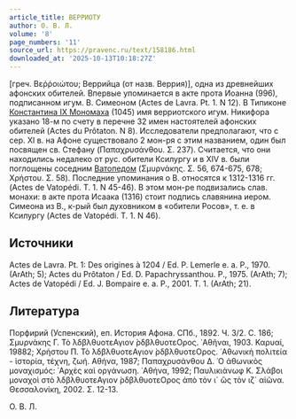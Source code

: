 ```yaml
---
article_title: ВЕРРИОТУ
author: О. В. Л.
volume: '8'
page_numbers: '11'
source_url: https://pravenc.ru/text/158186.html
downloaded_at: '2025-10-13T10:18:27Z'
---
```


[греч. Βεῤῥοιώτου; Веррийца (от назв. Веррия)], одна из древнейших афонских обителей. Впервые упоминается в акте прота Иоанна (996), подписанном игум. В. Симеоном (Actes de Lavra. Pt. 1. N 12). В Типиконе [Константина IX Мономаха](<https://pravenc.ru/text/Константина IX Мономаха.html>) (1045) имя верриотского игум. Никифора указано 18-м по счету в перечне 32 имен настоятелей афонских обителей (Actes du Prôtaton. N 8). Исследователи предполагают, что с сер. XI в. на Афоне существовало 2 мон-ря с этим названием, один был посвящен св. Стефану (Παπαχρυσάνθου. Σ. 237). Считается, что они находились недалеко от рус. обители Ксилургу и в XIV в. были поглощены соседним [Ватопедом](https://pravenc.ru/text/Ватопедом.html) (Σμυρνάκης. Σ. 56, 674-675, 678; Χρήστου. Σ. 58). Последние упоминания о В. относятся к 1312-1316 гг. (Actes de Vatopédi. T. 1. N 45-46). В этом мон-ре подвизались слав. монахи: в акте прота Исаака (1316) стоит подпись славянина иером. Симеона из В., к-рый был духовником в «обители Росов», т. е. в Ксилургу (Actes de Vatopédi. T. 1. N 46).

## Источники

Actes de Lavra. Pt. 1: Des origines à 1204 / Ed. P. Lemerle e. a. P., 1970. (ArAth; 5); Actes du Prôtaton / Ed. D. Papachryssanthou. P., 1975. (ArAth; 7); Actes de Vatopédi / Ed. J. Bompaire e. a. P., 2001. T. 1. (ArAth; 21).

## Литература

Порфирий (Успенский), еп. История Афона. СПб., 1892. Ч. 3/2. С. 186; Σμυρνάκης Γ. Τὸ ̀λδβλθυοτεΑγιον ̀ρδβλθυοτεΟρος. ᾿Αθῆναι, 1903. 
Καρυαί, 19882; Χρήστου Π. Τὸ ̀λδβλθυοτεΑγιον ̀ρδβλθυοτεΟρος. ᾿Αθωνικὴ πολιτεία - ἱστορία, τέχνη, ζωή. Αθήνα, 1987; Παπαχρυσάνθου Δ. ῾Ο ἀθωνικὸς μοναχισμός: ᾿Αρχὲς καὶ οργάνωση. ᾿Αθήνα, 1992; Παυλικιάνωφ Κ. Σλάβοι μοναχοὶ στὸ ̀λδβλθυοτεΑγιον ̀ρδβλθυοτεΟρος ἀπὸ τὸν ι´ ὣς τὸν ιζ´ αἰῶνα. Θεσσαλονίκη, 2002. Σ. 12-13.

О. В. Л.
